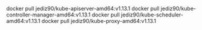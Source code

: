 docker pull jediz90/kube-apiserver-amd64:v1.13.1
docker pull jediz90/kube-controller-manager-amd64:v1.13.1
docker pull jediz90/kube-scheduler-amd64:v1.13.1
docker pull jediz90/kube-proxy-amd64:v1.13.1
